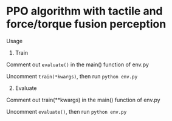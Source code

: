 # PPO algorithm with tactile and force/torque fusion perception

Usage
1. Train
   
Comment out `evaluate()` in the main() function of env.py

Uncomment `train(*kwargs)`, then run 
`python env.py` 

2. Evaluate

Comment out train(**kwargs) in the main() function of env.py

Uncomment `evaluate()`, then run
`python env.py` 
